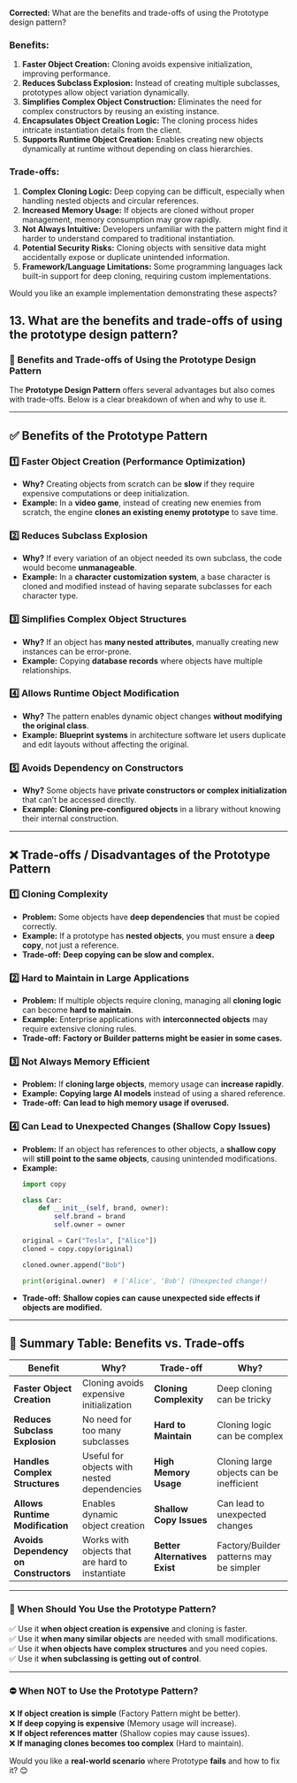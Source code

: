**Corrected:** What are the benefits and trade-offs of using the Prototype design pattern?  

### **Benefits:**  
1. **Faster Object Creation:** Cloning avoids expensive initialization, improving performance.  
2. **Reduces Subclass Explosion:** Instead of creating multiple subclasses, prototypes allow object variation dynamically.  
3. **Simplifies Complex Object Construction:** Eliminates the need for complex constructors by reusing an existing instance.  
4. **Encapsulates Object Creation Logic:** The cloning process hides intricate instantiation details from the client.  
5. **Supports Runtime Object Creation:** Enables creating new objects dynamically at runtime without depending on class hierarchies.  

### **Trade-offs:**  
1. **Complex Cloning Logic:** Deep copying can be difficult, especially when handling nested objects and circular references.  
2. **Increased Memory Usage:** If objects are cloned without proper management, memory consumption may grow rapidly.  
3. **Not Always Intuitive:** Developers unfamiliar with the pattern might find it harder to understand compared to traditional instantiation.  
4. **Potential Security Risks:** Cloning objects with sensitive data might accidentally expose or duplicate unintended information.  
5. **Framework/Language Limitations:** Some programming languages lack built-in support for deep cloning, requiring custom implementations.  

Would you like an example implementation demonstrating these aspects?


## 	13. What are the benefits and trade-offs of using the prototype design pattern?
### **📌 Benefits and Trade-offs of Using the Prototype Design Pattern**

The **Prototype Design Pattern** offers several advantages but also comes with trade-offs. Below is a clear breakdown of when and why to use it.

---

## ✅ **Benefits of the Prototype Pattern**
### **1️⃣ Faster Object Creation (Performance Optimization)**
- **Why?** Creating objects from scratch can be **slow** if they require expensive computations or deep initialization.
- **Example:** In a **video game**, instead of creating new enemies from scratch, the engine **clones an existing enemy prototype** to save time.

### **2️⃣ Reduces Subclass Explosion**
- **Why?** If every variation of an object needed its own subclass, the code would become **unmanageable**.
- **Example:** In a **character customization system**, a base character is cloned and modified instead of having separate subclasses for each character type.

### **3️⃣ Simplifies Complex Object Structures**
- **Why?** If an object has **many nested attributes**, manually creating new instances can be error-prone.
- **Example:** Copying **database records** where objects have multiple relationships.

### **4️⃣ Allows Runtime Object Modification**
- **Why?** The pattern enables dynamic object changes **without modifying the original class**.
- **Example:** **Blueprint systems** in architecture software let users duplicate and edit layouts without affecting the original.

### **5️⃣ Avoids Dependency on Constructors**
- **Why?** Some objects have **private constructors or complex initialization** that can’t be accessed directly.
- **Example:** **Cloning pre-configured objects** in a library without knowing their internal construction.

---

## ❌ **Trade-offs / Disadvantages of the Prototype Pattern**
### **1️⃣ Cloning Complexity**
- **Problem:** Some objects have **deep dependencies** that must be copied correctly.
- **Example:** If a prototype has **nested objects**, you must ensure a **deep copy**, not just a reference.
- **Trade-off:** **Deep copying can be slow and complex.**

### **2️⃣ Hard to Maintain in Large Applications**
- **Problem:** If multiple objects require cloning, managing all **cloning logic** can become **hard to maintain**.
- **Example:** Enterprise applications with **interconnected objects** may require extensive cloning rules.
- **Trade-off:** **Factory or Builder patterns might be easier in some cases.**

### **3️⃣ Not Always Memory Efficient**
- **Problem:** If **cloning large objects**, memory usage can **increase rapidly**.
- **Example:** **Copying large AI models** instead of using a shared reference.
- **Trade-off:** **Can lead to high memory usage if overused.**

### **4️⃣ Can Lead to Unexpected Changes (Shallow Copy Issues)**
- **Problem:** If an object has references to other objects, a **shallow copy** will **still point to the same objects**, causing unintended modifications.
- **Example:**
  ```python
  import copy

  class Car:
      def __init__(self, brand, owner):
          self.brand = brand
          self.owner = owner

  original = Car("Tesla", ["Alice"])
  cloned = copy.copy(original)

  cloned.owner.append("Bob")

  print(original.owner)  # ['Alice', 'Bob'] (Unexpected change!)
  ```
- **Trade-off:** **Shallow copies can cause unexpected side effects if objects are modified.**

---

## **📌 Summary Table: Benefits vs. Trade-offs**
| **Benefit** | **Why?** | **Trade-off** | **Why?** |
|------------|---------|------------|---------|
| **Faster Object Creation** | Cloning avoids expensive initialization | **Cloning Complexity** | Deep cloning can be tricky |
| **Reduces Subclass Explosion** | No need for too many subclasses | **Hard to Maintain** | Cloning logic can be complex |
| **Handles Complex Structures** | Useful for objects with nested dependencies | **High Memory Usage** | Cloning large objects can be inefficient |
| **Allows Runtime Modification** | Enables dynamic object creation | **Shallow Copy Issues** | Can lead to unexpected changes |
| **Avoids Dependency on Constructors** | Works with objects that are hard to instantiate | **Better Alternatives Exist** | Factory/Builder patterns may be simpler |

---

### **🚀 When Should You Use the Prototype Pattern?**
✅ Use it **when object creation is expensive** and cloning is faster.  
✅ Use it **when many similar objects** are needed with small modifications.  
✅ Use it **when objects have complex structures** and you need copies.  
✅ Use it **when subclassing is getting out of control**.  

---

### **⛔ When NOT to Use the Prototype Pattern?**
❌ **If object creation is simple** (Factory Pattern might be better).  
❌ **If deep copying is expensive** (Memory usage will increase).  
❌ **If object references matter** (Shallow copies may cause issues).  
❌ **If managing clones becomes too complex** (Hard to maintain).  

Would you like a **real-world scenario** where Prototype **fails** and how to fix it? 😊